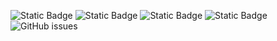 ![Static Badge](https://img.shields.io/badge/blacklists-60-000000) ![Static Badge](https://img.shields.io/badge/blacklisted-3131595-cc0000) ![Static Badge](https://img.shields.io/badge/whitelisted-2244-00CC00) ![Static Badge](https://img.shields.io/badge/streaming_blacklist-28107-000000) ![GitHub issues](https://img.shields.io/github/issues/fabriziosalmi/blacklists)
